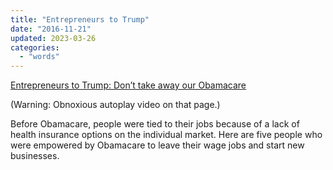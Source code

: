```yaml
---
title: "Entrepreneurs to Trump"
date: "2016-11-21"
updated: 2023-03-26
categories:
  - "words"
---
```


[Entrepreneurs to Trump: Don’t take away our Obamacare](https://money.cnn.com/2016/11/18/news/economy/obamacare-entrepreneurs-trump/index.html)

(Warning: Obnoxious autoplay video on that page.)

Before Obamacare, people were tied to their jobs because of a lack of health insurance options on the individual market. Here are five people who were empowered by Obamacare to leave their wage jobs and start new businesses.
